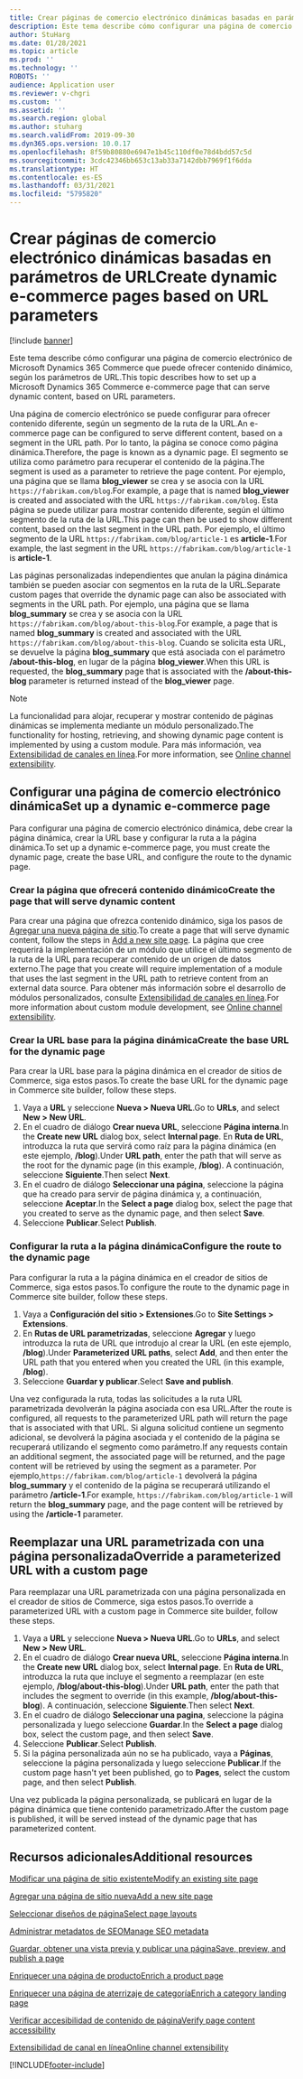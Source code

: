 ```yaml
---
title: Crear páginas de comercio electrónico dinámicas basadas en parámetros de URL
description: Este tema describe cómo configurar una página de comercio electrónico de Microsoft Dynamics 365 Commerce que puede ofrecer contenido dinámico, según los parámetros de URL.
author: StuHarg
ms.date: 01/28/2021
ms.topic: article
ms.prod: ''
ms.technology: ''
ROBOTS: ''
audience: Application user
ms.reviewer: v-chgri
ms.custom: ''
ms.assetid: ''
ms.search.region: global
ms.author: stuharg
ms.search.validFrom: 2019-09-30
ms.dyn365.ops.version: 10.0.17
ms.openlocfilehash: 8f59b80880e6947e1b45c110df0e78d4bdd57c5d
ms.sourcegitcommit: 3cdc42346bb653c13ab33a7142dbb7969f1f6dda
ms.translationtype: HT
ms.contentlocale: es-ES
ms.lasthandoff: 03/31/2021
ms.locfileid: "5795820"
---
```

# <a name="create-dynamic-e-commerce-pages-based-on-url-parameters"></a><span data-ttu-id="ac5eb-103">Crear páginas de comercio electrónico dinámicas basadas en parámetros de URL</span><span class="sxs-lookup"><span data-stu-id="ac5eb-103">Create dynamic e-commerce pages based on URL parameters</span></span>

[!include [banner](includes/banner.md)]

<span data-ttu-id="ac5eb-104">Este tema describe cómo configurar una página de comercio electrónico de Microsoft Dynamics 365 Commerce que puede ofrecer contenido dinámico, según los parámetros de URL.</span><span class="sxs-lookup"><span data-stu-id="ac5eb-104">This topic describes how to set up a Microsoft Dynamics 365 Commerce e-commerce page that can serve dynamic content, based on URL parameters.</span></span>

<span data-ttu-id="ac5eb-105">Una página de comercio electrónico se puede configurar para ofrecer contenido diferente, según un segmento de la ruta de la URL.</span><span class="sxs-lookup"><span data-stu-id="ac5eb-105">An e-commerce page can be configured to serve different content, based on a segment in the URL path.</span></span> <span data-ttu-id="ac5eb-106">Por lo tanto, la página se conoce como página dinámica.</span><span class="sxs-lookup"><span data-stu-id="ac5eb-106">Therefore, the page is known as a dynamic page.</span></span> <span data-ttu-id="ac5eb-107">El segmento se utiliza como parámetro para recuperar el contenido de la página.</span><span class="sxs-lookup"><span data-stu-id="ac5eb-107">The segment is used as a parameter to retrieve the page content.</span></span> <span data-ttu-id="ac5eb-108">Por ejemplo, una página que se llama **blog\_viewer** se crea y se asocia con la URL `https://fabrikam.com/blog`.</span><span class="sxs-lookup"><span data-stu-id="ac5eb-108">For example, a page that is named **blog\_viewer** is created and associated with the URL `https://fabrikam.com/blog`.</span></span> <span data-ttu-id="ac5eb-109">Esta página se puede utilizar para mostrar contenido diferente, según el último segmento de la ruta de la URL.</span><span class="sxs-lookup"><span data-stu-id="ac5eb-109">This page can then be used to show different content, based on the last segment in the URL path.</span></span> <span data-ttu-id="ac5eb-110">Por ejemplo, el último segmento de la URL `https://fabrikam.com/blog/article-1` es **article-1**.</span><span class="sxs-lookup"><span data-stu-id="ac5eb-110">For example, the last segment in the URL `https://fabrikam.com/blog/article-1` is **article-1**.</span></span>

<span data-ttu-id="ac5eb-111">Las páginas personalizadas independientes que anulan la página dinámica también se pueden asociar con segmentos en la ruta de la URL.</span><span class="sxs-lookup"><span data-stu-id="ac5eb-111">Separate custom pages that override the dynamic page can also be associated with segments in the URL path.</span></span> <span data-ttu-id="ac5eb-112">Por ejemplo, una página que se llama **blog\_summary** se crea y se asocia con la URL `https://fabrikam.com/blog/about-this-blog`.</span><span class="sxs-lookup"><span data-stu-id="ac5eb-112">For example, a page that is named **blog\_summary** is created and associated with the URL `https://fabrikam.com/blog/about-this-blog`.</span></span> <span data-ttu-id="ac5eb-113">Cuando se solicita esta URL, se devuelve la página **blog\_summary** que está asociada con el parámetro **/about-this-blog**, en lugar de la página **blog\_viewer**.</span><span class="sxs-lookup"><span data-stu-id="ac5eb-113">When this URL is requested, the **blog\_summary** page that is associated with the **/about-this-blog** parameter is returned instead of the **blog\_viewer** page.</span></span>

> [!NOTE]
> <span data-ttu-id="ac5eb-114">La funcionalidad para alojar, recuperar y mostrar contenido de páginas dinámicas se implementa mediante un módulo personalizado.</span><span class="sxs-lookup"><span data-stu-id="ac5eb-114">The functionality for hosting, retrieving, and showing dynamic page content is implemented by using a custom module.</span></span> <span data-ttu-id="ac5eb-115">Para más información, vea [Extensibilidad de canales en línea](e-commerce-extensibility/overview.md).</span><span class="sxs-lookup"><span data-stu-id="ac5eb-115">For more information, see [Online channel extensibility](e-commerce-extensibility/overview.md).</span></span>

## <a name="set-up-a-dynamic-e-commerce-page"></a><span data-ttu-id="ac5eb-116">Configurar una página de comercio electrónico dinámica</span><span class="sxs-lookup"><span data-stu-id="ac5eb-116">Set up a dynamic e-commerce page</span></span>

<span data-ttu-id="ac5eb-117">Para configurar una página de comercio electrónico dinámica, debe crear la página dinámica, crear la URL base y configurar la ruta a la página dinámica.</span><span class="sxs-lookup"><span data-stu-id="ac5eb-117">To set up a dynamic e-commerce page, you must create the dynamic page, create the base URL, and configure the route to the dynamic page.</span></span>

### <a name="create-the-page-that-will-serve-dynamic-content"></a><span data-ttu-id="ac5eb-118">Crear la página que ofrecerá contenido dinámico</span><span class="sxs-lookup"><span data-stu-id="ac5eb-118">Create the page that will serve dynamic content</span></span>

<span data-ttu-id="ac5eb-119">Para crear una página que ofrezca contenido dinámico, siga los pasos de [Agregar una nueva página de sitio](add-new-page.md).</span><span class="sxs-lookup"><span data-stu-id="ac5eb-119">To create a page that will serve dynamic content, follow the steps in [Add a new site page](add-new-page.md).</span></span> <span data-ttu-id="ac5eb-120">La página que cree requerirá la implementación de un módulo que utilice el último segmento de la ruta de la URL para recuperar contenido de un origen de datos externo.</span><span class="sxs-lookup"><span data-stu-id="ac5eb-120">The page that you create will require implementation of a module that uses the last segment in the URL path to retrieve content from an external data source.</span></span> <span data-ttu-id="ac5eb-121">Para obtener más información sobre el desarrollo de módulos personalizados, consulte [Extensibilidad de canales en línea](e-commerce-extensibility/overview.md).</span><span class="sxs-lookup"><span data-stu-id="ac5eb-121">For more information about custom module development, see [Online channel extensibility](e-commerce-extensibility/overview.md).</span></span>

### <a name="create-the-base-url-for-the-dynamic-page"></a><span data-ttu-id="ac5eb-122">Crear la URL base para la página dinámica</span><span class="sxs-lookup"><span data-stu-id="ac5eb-122">Create the base URL for the dynamic page</span></span>

<span data-ttu-id="ac5eb-123">Para crear la URL base para la página dinámica en el creador de sitios de Commerce, siga estos pasos.</span><span class="sxs-lookup"><span data-stu-id="ac5eb-123">To create the base URL for the dynamic page in Commerce site builder, follow these steps.</span></span>

1. <span data-ttu-id="ac5eb-124">Vaya a **URL** y seleccione **Nueva \> Nueva URL**.</span><span class="sxs-lookup"><span data-stu-id="ac5eb-124">Go to **URLs**, and select **New \> New URL**.</span></span>
1. <span data-ttu-id="ac5eb-125">En el cuadro de diálogo **Crear nueva URL**, seleccione **Página interna**.</span><span class="sxs-lookup"><span data-stu-id="ac5eb-125">In the **Create new URL** dialog box, select **Internal page**.</span></span> <span data-ttu-id="ac5eb-126">En **Ruta de URL**, introduzca la ruta que servirá como raíz para la página dinámica (en este ejemplo, **/blog**).</span><span class="sxs-lookup"><span data-stu-id="ac5eb-126">Under **URL path**, enter the path that will serve as the root for the dynamic page (in this example, **/blog**).</span></span> <span data-ttu-id="ac5eb-127">A continuación, seleccione **Siguiente**.</span><span class="sxs-lookup"><span data-stu-id="ac5eb-127">Then select **Next**.</span></span>
1. <span data-ttu-id="ac5eb-128">En el cuadro de diálogo **Seleccionar una página**, seleccione la página que ha creado para servir de página dinámica y, a continuación, seleccione **Aceptar**.</span><span class="sxs-lookup"><span data-stu-id="ac5eb-128">In the **Select a page** dialog box, select the page that you created to serve as the dynamic page, and then select **Save**.</span></span>
1. <span data-ttu-id="ac5eb-129">Seleccione **Publicar**.</span><span class="sxs-lookup"><span data-stu-id="ac5eb-129">Select **Publish**.</span></span>

### <a name="configure-the-route-to-the-dynamic-page"></a><span data-ttu-id="ac5eb-130">Configurar la ruta a la página dinámica</span><span class="sxs-lookup"><span data-stu-id="ac5eb-130">Configure the route to the dynamic page</span></span>

<span data-ttu-id="ac5eb-131">Para configurar la ruta a la página dinámica en el creador de sitios de Commerce, siga estos pasos.</span><span class="sxs-lookup"><span data-stu-id="ac5eb-131">To configure the route to the dynamic page in Commerce site builder, follow these steps.</span></span>

1. <span data-ttu-id="ac5eb-132">Vaya a **Configuración del sitio \> Extensiones**.</span><span class="sxs-lookup"><span data-stu-id="ac5eb-132">Go to **Site Settings \> Extensions**.</span></span>
1. <span data-ttu-id="ac5eb-133">En **Rutas de URL parametrizadas**, seleccione **Agregar** y luego introduzca la ruta de URL que introdujo al crear la URL (en este ejemplo, **/blog**).</span><span class="sxs-lookup"><span data-stu-id="ac5eb-133">Under **Parameterized URL paths**, select **Add**, and then enter the URL path that you entered when you created the URL (in this example, **/blog**).</span></span>
1. <span data-ttu-id="ac5eb-134">Seleccione **Guardar y publicar**.</span><span class="sxs-lookup"><span data-stu-id="ac5eb-134">Select **Save and publish**.</span></span>

<span data-ttu-id="ac5eb-135">Una vez configurada la ruta, todas las solicitudes a la ruta URL parametrizada devolverán la página asociada con esa URL.</span><span class="sxs-lookup"><span data-stu-id="ac5eb-135">After the route is configured, all requests to the parameterized URL path will return the page that is associated with that URL.</span></span> <span data-ttu-id="ac5eb-136">Si alguna solicitud contiene un segmento adicional, se devolverá la página asociada y el contenido de la página se recuperará utilizando el segmento como parámetro.</span><span class="sxs-lookup"><span data-stu-id="ac5eb-136">If any requests contain an additional segment, the associated page will be returned, and the page content will be retrieved by using the segment as a parameter.</span></span> <span data-ttu-id="ac5eb-137">Por ejemplo,`https://fabrikam.com/blog/article-1` devolverá la página **blog\_summary** y el contenido de la página se recuperará utilizando el parámetro **/article-1**.</span><span class="sxs-lookup"><span data-stu-id="ac5eb-137">For example, `https://fabrikam.com/blog/article-1` will return the **blog\_summary** page, and the page content will be retrieved by using the **/article-1** parameter.</span></span>

## <a name="override-a-parameterized-url-with-a-custom-page"></a><span data-ttu-id="ac5eb-138">Reemplazar una URL parametrizada con una página personalizada</span><span class="sxs-lookup"><span data-stu-id="ac5eb-138">Override a parameterized URL with a custom page</span></span>

<span data-ttu-id="ac5eb-139">Para reemplazar una URL parametrizada con una página personalizada en el creador de sitios de Commerce, siga estos pasos.</span><span class="sxs-lookup"><span data-stu-id="ac5eb-139">To override a parameterized URL with a custom page in Commerce site builder, follow these steps.</span></span>

1. <span data-ttu-id="ac5eb-140">Vaya a **URL** y seleccione **Nueva \> Nueva URL**.</span><span class="sxs-lookup"><span data-stu-id="ac5eb-140">Go to **URLs**, and select **New \> New URL**.</span></span>
1. <span data-ttu-id="ac5eb-141">En el cuadro de diálogo **Crear nueva URL**, seleccione **Página interna**.</span><span class="sxs-lookup"><span data-stu-id="ac5eb-141">In the **Create new URL** dialog box, select **Internal page**.</span></span> <span data-ttu-id="ac5eb-142">En **Ruta de URL**, introduzca la ruta que incluye el segmento a reemplazar (en este ejemplo, **/blog/about-this-blog**).</span><span class="sxs-lookup"><span data-stu-id="ac5eb-142">Under **URL path**, enter the path that includes the segment to override (in this example, **/blog/about-this-blog**).</span></span> <span data-ttu-id="ac5eb-143">A continuación, seleccione **Siguiente**.</span><span class="sxs-lookup"><span data-stu-id="ac5eb-143">Then select **Next**.</span></span>
1. <span data-ttu-id="ac5eb-144">En el cuadro de diálogo **Seleccionar una pagina**, seleccione la página personalizada y luego seleccione **Guardar**.</span><span class="sxs-lookup"><span data-stu-id="ac5eb-144">In the **Select a page** dialog box, select the custom page, and then select **Save**.</span></span>
1. <span data-ttu-id="ac5eb-145">Seleccione **Publicar**.</span><span class="sxs-lookup"><span data-stu-id="ac5eb-145">Select **Publish**.</span></span>
1. <span data-ttu-id="ac5eb-146">Si la página personalizada aún no se ha publicado, vaya a **Páginas**, seleccione la página personalizada y luego seleccione **Publicar**.</span><span class="sxs-lookup"><span data-stu-id="ac5eb-146">If the custom page hasn't yet been published, go to **Pages**, select the custom page, and then select **Publish**.</span></span>

<span data-ttu-id="ac5eb-147">Una vez publicada la página personalizada, se publicará en lugar de la página dinámica que tiene contenido parametrizado.</span><span class="sxs-lookup"><span data-stu-id="ac5eb-147">After the custom page is published, it will be served instead of the dynamic page that has parameterized content.</span></span>

## <a name="additional-resources"></a><span data-ttu-id="ac5eb-148">Recursos adicionales</span><span class="sxs-lookup"><span data-stu-id="ac5eb-148">Additional resources</span></span>

[<span data-ttu-id="ac5eb-149">Modificar una página de sitio existente</span><span class="sxs-lookup"><span data-stu-id="ac5eb-149">Modify an existing site page</span></span>](modify-existing-page.md)

[<span data-ttu-id="ac5eb-150">Agregar una página de sitio nueva</span><span class="sxs-lookup"><span data-stu-id="ac5eb-150">Add a new site page</span></span>](add-new-page.md)

[<span data-ttu-id="ac5eb-151">Seleccionar diseños de página</span><span class="sxs-lookup"><span data-stu-id="ac5eb-151">Select page layouts</span></span>](select-page-layouts.md)

[<span data-ttu-id="ac5eb-152">Administrar metadatos de SEO</span><span class="sxs-lookup"><span data-stu-id="ac5eb-152">Manage SEO metadata</span></span>](manage-seo-metadata.md)

[<span data-ttu-id="ac5eb-153">Guardar, obtener una vista previa y publicar una página</span><span class="sxs-lookup"><span data-stu-id="ac5eb-153">Save, preview, and publish a page</span></span>](save-preview-publish-page.md)

[<span data-ttu-id="ac5eb-154">Enriquecer una página de producto</span><span class="sxs-lookup"><span data-stu-id="ac5eb-154">Enrich a product page</span></span>](enrich-product-page.md)

[<span data-ttu-id="ac5eb-155">Enriquecer una página de aterrizaje de categoría</span><span class="sxs-lookup"><span data-stu-id="ac5eb-155">Enrich a category landing page</span></span>](enrich-category-page.md)

[<span data-ttu-id="ac5eb-156">Verificar accesibilidad de contenido de página</span><span class="sxs-lookup"><span data-stu-id="ac5eb-156">Verify page content accessibility</span></span>](verify-accessibility.md)

[<span data-ttu-id="ac5eb-157">Extensibilidad de canal en línea</span><span class="sxs-lookup"><span data-stu-id="ac5eb-157">Online channel extensibility</span></span>](e-commerce-extensibility/overview.md)


[!INCLUDE[footer-include](../includes/footer-banner.md)]
